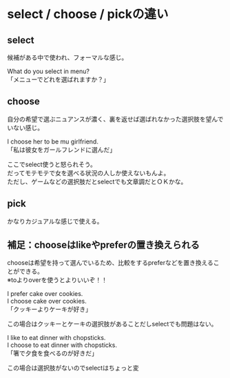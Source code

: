 # select / choose / pickの違い

## select
候補がある中で使われ、フォーマルな感じ。  
  
What do you select in menu?  
「メニューでどれを選ばれますか？」  

## choose
自分の希望で選ぶニュアンスが濃く、裏を返せば選ばれなかった選択肢を望んでいない感じ。  
  
I choose her to be mu girlfriend.  
「私は彼女をガールフレンドに選んだ」  
  
ここでselect使うと怒られそう。  
だってモテモテで女を選べる状況の人しか使えないもんよ。  
ただし、ゲームなどの選択肢だとselectでも文章調だとＯＫかな。  

## pick
かなりカジュアルな感じで使える。

## 補足：chooseはlikeやpreferの置き換えられる

chooseは希望を持って選んでいるため、比較をするpreferなどを置き換えることができる。  
※toよりoverを使うとよりいいぞ！！  
  
I prefer cake over cookies.  
I choose cake over cookies.  
「クッキーよりケーキが好き」  
  
この場合はクッキーとケーキの選択肢があることだしselectでも問題はない。  
  
I like to eat dinner with chopsticks.  
I choose to eat dinner with chopsticks.  
「箸で夕食を食べるのが好きだ」  
  
この場合は選択肢がないのでselectはちょっと変
